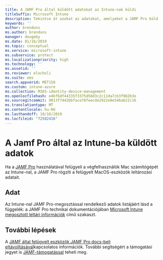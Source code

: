 ```yaml
---
title: A JAMF Pro által küldött adatokat az Intune-nak küldi
titleSuffix: Microsoft Intune
description: Tekintse át azokat az adatokat, amelyeket a JAMF Pro küld Microsoft Intunenek, amikor a JAMF Pro-t integrálja a Mac-et az Intune-nal.
keywords: ''
author: brenduns
ms.author: brenduns
manager: dougeby
ms.date: 01/16/2019
ms.topic: conceptual
ms.service: microsoft-intune
ms.subservice: protect
ms.localizationpriority: high
ms.technology: ''
ms.assetid: ''
ms.reviewer: elocholi
ms.suite: ems
search.appverid: MET150
ms.custom: intune-azure
ms.collection: M365-identity-device-management
ms.openlocfilehash: e4bf6df44335f3375d58d3c2c11da7cb3f982b3e
ms.sourcegitcommit: 9013f7442bbface78feecde2922e8e546a622c16
ms.translationtype: MT
ms.contentlocale: hu-HU
ms.lasthandoff: 10/16/2019
ms.locfileid: "72502416"
---
```

# <a name="data-jamf-pro-sends-to-intune"></a>A Jamf Pro által az Intune-ba küldött adatok

Ha a [JAMF Pro](https://www.jamf.com) használatával felügyeli a végfelhasználók Mac számítógépét az Intune-nal, a JAMF Pro rögzíti a felügyelt MacOS-eszközök leltározási adatait. 

## <a name="data"></a>Adat  
Az Intune-nal JAMF Pro-megosztással rendelkező adatok listájáért lásd a függelék: a JAMF Pro technikai dokumentációjában [Microsoft Intune megosztott leltári információk](https://docs.jamf.com/technical-papers/jamf-pro/microsoft-intune/10.9.0/Appendix__Inventory_Information_Shared_with_Microsoft_Intune.html) című szakaszt. 

<!--  
Jamf Pro reports the following information to Intune:  

* Device Azure AD ID
* JAMF Inventory State (inventory state of a computer checked in with Jamf Pro within the last 24 hours)
* OS Version
* User Azure AD ID
* Encrypted (FileVault 2)
* Gatekeeper Status
* Password: minimum number of character sets
* Password expiration (days)
* Password Type - simple, alphanumeric, or unknown
* Prevent Auto Login
* Required Passcode Length
* Password: number of previous passwords to prevent reuse
* System Integrity Protection
* Last Check-In Time
* Architecture Type
* Available RAM Slots
* Battery Capacity
* Boot ROM
* Bus Speed
* Cache Size
* Device Name
* Domain Join
* Jamf ID
* MAC address
* Make
* Model
* Model Identifier
* NIC Speed
* Number of Cores
* Number of Processors
* OS
* Platform
* Processor Speed
* Processor Type
* Secondary MAC Address
* Serial Number
* SMC Version
* Total RAM
* UDID
* User Email
--> 

<!-- 
You can remove a Jamf-managed device from the Intune console by selecting **Delete** in the **All devices** view. Bulk device deletion can be enabled by selecting multiple devices and clicking **Delete**.
-->

## <a name="next-steps"></a>További lépések
A [JAMF által felügyelt eszközök JAMF Pro docs-beli eltávolításával](https://www.jamf.com/jamf-nation/articles/80/unmanaging-computers-while-preserving-their-inventory-information)kapcsolatos információk. További segítségért a támogatási jegyet is [JAMF-támogatással](https://www.jamf.com/support/) teheti meg. 

